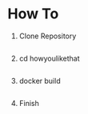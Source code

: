 # How To

1. Clone Repository
```
```
2. cd howyoulikethat
```
```
3. docker build 
```
```
4. Finish
